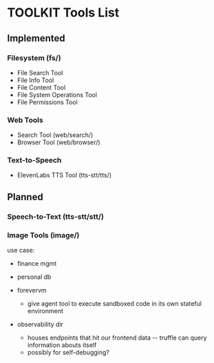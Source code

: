 # TOOLKIT Tools List

## Implemented

### Filesystem (fs/)
- File Search Tool
- File Info Tool
- File Content Tool
- File System Operations Tool
- File Permissions Tool

### Web Tools
- Search Tool (web/search/)
- Browser Tool (web/browser/)

### Text-to-Speech
- ElevenLabs TTS Tool (tts-stt/tts/)

## Planned

### Speech-to-Text (tts-stt/stt/)

### Image Tools (image/)




use case:
- finance mgmt
- personal db

- forevervm 
    - give agent tool to execute sandboxed code in its own stateful environment




- observability dir
    - houses endpoints that hit our frontend data -- truffle can query information abouts itself
    - possibly for self-debugging?